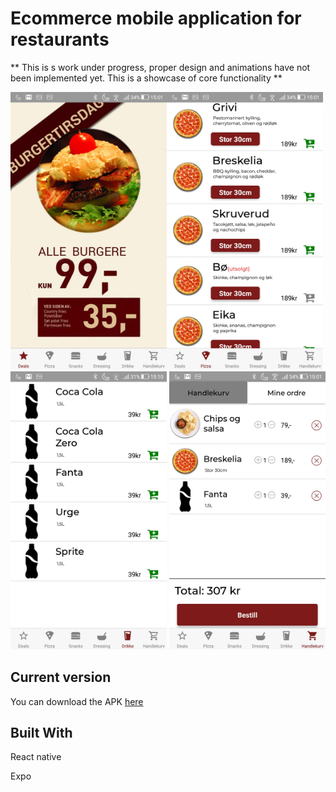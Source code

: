 # Ecommerce mobile application for restaurants
** This is s work under progress, proper design and animations have not been implemented yet. 
This is a showcase of core functionality ** 

<img src="https://raw.githubusercontent.com/sin0a/Takeaway/master/images/frontpage.jpg" alt="Front page" width="250"><img src="https://raw.githubusercontent.com/sin0a/Takeaway/master/images/pizza.jpg" alt="Front page" width="250">
<img src="https://raw.githubusercontent.com/sin0a/Takeaway/master/images/soda.jpg" alt="Front page" width="250">
<img src="https://raw.githubusercontent.com/sin0a/Takeaway/master/images/cart.jpg" alt="Front page" width="250">

## Current version

You can download the APK [here](http://ec2-18-130-12-237.eu-west-2.compute.amazonaws.com/pizza.apk)

## Built With
React native 

Expo
